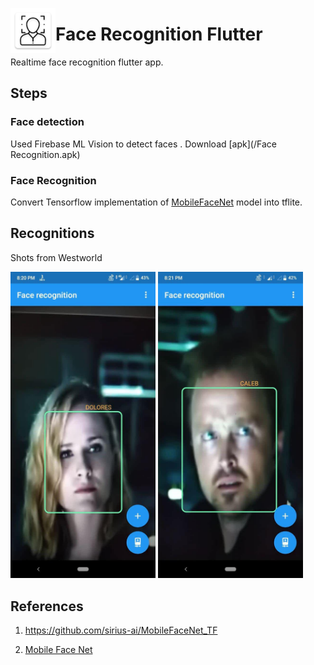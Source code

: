<img src="/android/app/src/main/res/mipmap-hdpi/ic_launcher.png" align="left"
     alt="Face recognition">
# Face Recognition Flutter

Realtime face recognition flutter app.

## Steps

### Face detection

Used Firebase ML Vision to detect faces . Download [apk](/Face Recognition.apk)

### Face Recognition

Convert Tensorflow implementation of [MobileFaceNet](https://github.com/sirius-ai/MobileFaceNet_TF) model into tflite.

## Recognitions

Shots from Westworld 

<p float="left">
  <img src="images/rec1.jpg" width="46% height="100" />
  <img src="images/rec2.jpg" width="46%" /> 
</p>

## References

1. <https://github.com/sirius-ai/MobileFaceNet_TF>

2. [Mobile Face Net](https://arxiv.org/ftp/arxiv/papers/1804/1804.07573.pdf)
